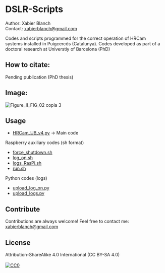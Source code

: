# DSLR-Scripts
Author: Xabier Blanch<br/>
Contact: xabierblanch@gmail.com<br/>

Codes and scripts programmed for the correct operation of HRCam systems installed in Puigcercós (Catalunya).
Codes developed as part of a doctoral research at Universtiy of Barcelona (PhD)

How to citate:
-----
Pending publication (PhD thesis)

Image:
-----
![Figure_II_FIG_02 copia 3](https://user-images.githubusercontent.com/37353398/151873855-66d69965-a4b9-4af0-9ee3-68e602322394.jpg)

Usage
-----

* [HRCam_UB_v4.py](HRCam_UB_v4.py) -> Main code

Raspberry auxiliary codes (sh format)

* [force_shutdown.sh](force_shutdown.sh)
* [log_on.sh](log_on.sh)
* [logs_RasPi.sh](logs_RasPi.sh)
* [run.sh](run.sh)

Python codes (logs)

* [upload_log_on.py](upload_log_on.py)
* [upload_logs.py](upload_logs.py)

Contribute
-----
Contributions are always welcome!
Feel free to contact me: xabierblanch@gmail.com

License
-----
Attribution-ShareAlike 4.0 International (CC BY-SA 4.0)<br/><br/>
[![CC0](https://licensebuttons.net/i/cc-gift-guide/by-sa.png)](https://creativecommons.org/licenses/by-sa/4.0/)
